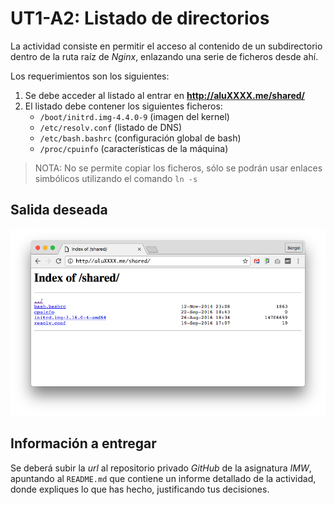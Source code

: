 # UT1-A2: Listado de directorios

La actividad consiste en permitir el acceso al contenido de un subdirectorio dentro de la ruta raíz de *Nginx*, enlazando una serie de ficheros desde ahí.

Los requerimientos son los siguientes:

1. Se debe acceder al listado al entrar en **http://aluXXXX.me/shared/**
2. El listado debe contener los siguientes ficheros:
    - `/boot/initrd.img-4.4.0-9` (imagen del kernel)
    - `/etc/resolv.conf` (listado de DNS)
    - `/etc/bash.bashrc` (configuración global de bash)
    - `/proc/cpuinfo` (características de la máquina)

> NOTA: No se permite copiar los ficheros, sólo se podrán usar enlaces simbólicos utilizando el comando `ln -s`

## Salida deseada

![](img/sample.png)

## Información a entregar

Se deberá subir la *url* al repositorio privado *GitHub* de la asignatura *IMW*, apuntando al `README.md` que contiene un informe detallado de la actividad, donde expliques lo que has hecho, justificando tus decisiones.
